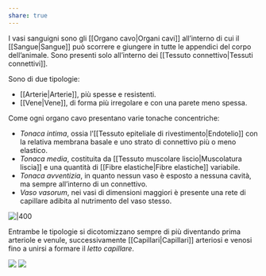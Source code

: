 ```yaml
---
share: true
---
```

I vasi sanguigni sono gli [[Organo cavo|Organi cavi]] all’interno di cui il [[Sangue|Sangue]] può scorrere e giungere in tutte le appendici del corpo dell’animale. Sono presenti solo all’interno dei [[Tessuto connettivo|Tessuti connettivi]].

Sono di due tipologie:
- [[Arterie|Arterie]], più spesse e resistenti.
- [[Vene|Vene]], di forma più irregolare e con una parete meno spessa.

Come ogni organo cavo presentano varie tonache concentriche:
- *Tonaca intima*, ossia l’[[Tessuto epiteliale di rivestimento|Endotelio]] con la relativa membrana basale e uno strato di connettivo più o meno elastico.
- *Tonaca media*, costituita da [[Tessuto muscolare liscio|Muscolatura liscia]] e una quantità di [[Fibre elastiche|Fibre elastiche]] variabile.
- *Tonaca avventizia*, in quanto nessun vaso è esposto a nessuna cavità, ma sempre all’interno di un connettivo.
- *Vaso vasorum*, nei vasi di dimensioni maggiori è presente una rete di capillare adibita al nutrimento del vaso stesso.

![|400](c294c4d7dfa71f77e2688208031d1c7c_MD5%201.png)

Entrambe le tipologie si dicotomizzano sempre di più diventando prima arteriole e venule, successivamente [[Capillari|Capillari]] arteriosi e venosi fino a unirsi a formare il *letto capillare*.


![](6eaada5f4b4ba68b1840206fc78f2288_MD5%201.png) ![](039f44872c1c9057a2196cab669c58ec_MD5%201.png)





[^2]: Anatomicamente non è uno sfintere, in quanto uno sfintere è un’apertura dotata di muscolatura disposta a raggiera.